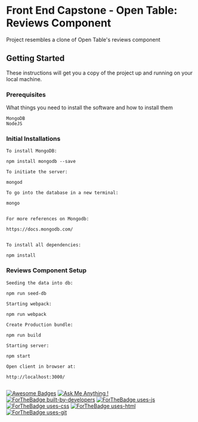 # Front End Capstone - Open Table: Reviews Component

Project resembles a clone of Open Table's reviews component

## Getting Started

These instructions will get you a copy of the project up and running on your local machine.

### Prerequisites

What things you need to install the software and how to install them

```
MongoDB
NodeJS
```

### Initial Installations


```
To install MongoDB: 

npm install mongodb --save

To initiate the server:

mongod

To go into the database in a new terminal:

mongo


For more references on Mongodb: 

https://docs.mongodb.com/


To install all dependencies:

npm install

```

### Reviews Component Setup

```
Seeding the data into db:

npm run seed-db

Starting webpack:

npm run webpack

Create Production bundle:

npm run build

Starting server:

npm start

Open client in browser at: 

http://localhost:3000/


```
[![Awesome Badges](https://img.shields.io/badge/badges-awesome-green.svg)](https://github.com/Naereen/badges)
[![Ask Me Anything !](https://img.shields.io/badge/Ask%20me-anything-1abc9c.svg)](https://GitHub.com/Naereen/ama)
[![ForTheBadge built-by-developers](http://ForTheBadge.com/images/badges/built-by-developers.svg)](https://GitHub.com/Naereen/)
[![ForTheBadge uses-js](http://ForTheBadge.com/images/badges/uses-js.svg)](http://ForTheBadge.com)
[![ForTheBadge uses-css](http://ForTheBadge.com/images/badges/uses-css.svg)](http://ForTheBadge.com)
[![ForTheBadge uses-html](http://ForTheBadge.com/images/badges/uses-html.svg)](http://ForTheBadge.com)
[![ForTheBadge uses-git](http://ForTheBadge.com/images/badges/uses-git.svg)](https://GitHub.com/)
